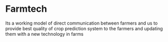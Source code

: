 # Farmtech
Its a working model of direct communication between farmers and us to provide best quality of crop prediction system to the farmers and updating them with a new technology in farms
